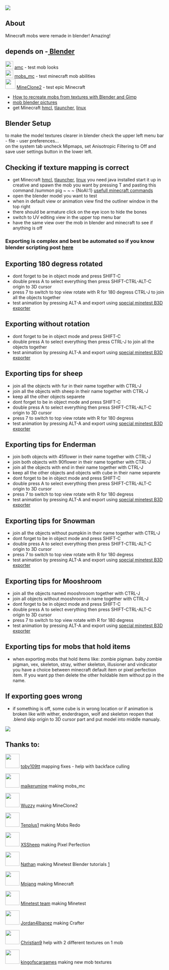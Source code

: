 <img src="https://i.imgur.com/iEv1PXO.png">

## About
Minecraft mobs were remade in blender! Amazing!
## depends on -[ Blender](https://www.blender.org/)

<img src="https://avatars1.githubusercontent.com/u/17874916?v=4&u=ab21dbc761d43b8a6569431ac00c1b1738aefbf3&s=400" width="25"> [amc](https://github.com/22i/amc) - test mob looks <br /> <img src="https://avatars0.githubusercontent.com/u/10661113?v=4&s=400" width="25"> [mobs_mc](https://github.com/maikerumine/mobs_mc) - test minecraft mob abilities
<br /> <img src="http://repo.or.cz/MineClone/MineClone2.git/blob_plain/e2442a6283e164fa0c259edcad9f0928000103db:/menu/icon.png" width="32"> [MineClone2](https://forum.minetest.net/viewtopic.php?t=16407) - test epic Minecraft
- [How to recreate mobs from textures with Blender and Gimp](http://imgur.com/a/Iqg88)
- [mob blender pictures](https://imgur.com/a/FJXeT)
- get Minecraft [hmcl](http://www.minecraftforum.net/forums/mapping-and-modding/minecraft-tools/1265720-hello-minecraft-launcher-2-6-0-4-forge-liteloader), [tlauncher](https://tlauncher.org/en/), [linux](https://rutracker.org/forum/viewtopic.php?t=4891689)

## Blender Setup
to make the model textures clearer in blender check the upper left menu bar - file - user preferences... <br /> on the system tab uncheck Mipmaps, set Anisotropic Filtering to Off and save user settings button in the lower left.

## Checking if texture mapping is correct
- get Minecraft [hmcl](http://www.minecraftforum.net/forums/mapping-and-modding/minecraft-tools/1265720-hello-minecraft-launcher-2-6-0-4-forge-liteloader), [tlauncher](https://tlauncher.org/en/), [linux](https://rutracker.org/forum/viewtopic.php?t=4891689) you need java installed start it up in creative and spawn the mob you want by pressing T and pasting this command /summon pig ~ ~ ~ {NoAI:1} [usefull minecraft commands](https://github.com/22i/minecraft-voxel-blender-models/blob/master/usefull%20minecraft%20commands)
- open the blender model you want to test
- when in default view or animation view find the outliner window in the top right
- there should be armature click on the eye icon to hide the bones
- switch to UV editing view in the upper top menu bar
- have the same view over the mob in blender and minecraft to see if anything is off

### Exporting is complex and best be automated so if you know blender scripting post [here](https://github.com/22i/minecraft-voxel-blender-models/issues/2)

## Exporting 180 degress rotated

- dont forget to be in object mode and press SHIFT-C
- double press A to select everything then press SHIFT-CTRL-ALT-C origin to 3D cursor
- press 7 to switch to top view rotate with R for 180 degress CTRL-J to join all the objects together
- test animation by pressing ALT-A and export using [special minetest B3D exporter](https://github.com/minetest/B3Dexport)

## Exporting without rotation

- dont forget to be in object mode and press SHIFT-C
- double press A to select everything then press CTRL-J to join all the objects together
- test animation by pressing ALT-A and export using [special minetest B3D exporter](https://github.com/minetest/B3Dexport)

## Exporting tips for sheep

- join all the objects with fur in their name together with CTRL-J
- join all the objects with sheep in their name together with CTRL-J
- keep all the other objects separete
- dont forget to be in object mode and press SHIFT-C
- double press A to select everything then press SHIFT-CTRL-ALT-C origin to 3D cursor
- press 7 to switch to top view rotate with R for 180 degress
- test animation by pressing ALT-A and export using [special minetest B3D exporter](https://github.com/minetest/B3Dexport)

## Exporting tips for Enderman

- join both objects with 45flower in their name together with CTRL-J
- join both objects with 90flower in their name together with CTRL-J
- join all the objects with end in their name together with CTRL-J
- keep all the other objects and objects with cube in their name separete
- dont forget to be in object mode and press SHIFT-C
- double press A to select everything then press SHIFT-CTRL-ALT-C origin to 3D cursor
- press 7 to switch to top view rotate with R for 180 degress
- test animation by pressing ALT-A and export using [special minetest B3D exporter](https://github.com/minetest/B3Dexport)

## Exporting tips for Snowman

- join all the objects without pumpkin in their name together with CTRL-J
- dont forget to be in object mode and press SHIFT-C
- double press A to select everything then press SHIFT-CTRL-ALT-C origin to 3D cursor
- press 7 to switch to top view rotate with R for 180 degress
- test animation by pressing ALT-A and export using [special minetest B3D exporter](https://github.com/minetest/B3Dexport)

## Exporting tips for Mooshroom

- join all the objects named mooshrooom together with CTRL-J
- join all objects without mooshroom in name together with CTRL-J
- dont forget to be in object mode and press SHIFT-C
- double press A to select everything then press SHIFT-CTRL-ALT-C origin to 3D cursor
- press 7 to switch to top view rotate with R for 180 degress
- test animation by pressing ALT-A and export using [special minetest B3D exporter](https://github.com/minetest/B3Dexport)

## Exporting tips for mobs that hold items

- when exporting mobs that hold items like: zombie pigman. baby zombie pigman, vex, skeleton, stray, wither skeleton, illusioner and vindicator you have a choice between minecraft default item or pixel perfection item. If you want pp then delete the other holdable item without pp in the name.

## If exporting goes wrong

- if something is off, some cube is in wrong location or if animation is broken like with wither, enderdragon, wolf and skeleton reopen that .blend skip origin to 3D cursor part and put model into middle manualy.

<img src="https://i.imgur.com/Gr0ZUqy.png">

## Thanks to:
<img src="https://avatars0.githubusercontent.com/u/16853304?v=4&s=400" width="45"> [toby109tt](https://github.com/tobyplowy) mapping fixes - help with backface culling

<img src="https://avatars0.githubusercontent.com/u/10661113?v=4&s=400" width="45"> [maikerumine](https://github.com/maikerumine) making mobs_mc

<img src="https://avatars1.githubusercontent.com/u/1675853?v=4&s=400" width="45"> [Wuzzy](https://github.com/Wuzzy2) making MineClone2

<img src="https://avatars0.githubusercontent.com/u/8145060?v=4&s=400" width="45"> [Tenplus1](https://github.com/tenplus1) making Mobs Redo

<img src="https://i.imgur.com/MQtbnhd.png" width="45"> [XSSheep](http://www.minecraftforum.net/forums/mapping-and-modding/resource-packs/1242533-pixel-perfection-now-with-polar-bears-1-11) making Pixel Perfection

<img src="https://yt3.ggpht.com/-bbfDEHNw0jk/AAAAAAAAAAI/AAAAAAAAAAA/DhO39YPMYhw/s288-c-k-no-mo-rj-c0xffffff/photo.jpg" width="45"> [Nathan](https://www.youtube.com/channel/UCdiuryhdSBUxQse2rarVqPg/videos) making Minetest Blender tutorials [1](https://www.youtube.com/watch?v=1h6mozr0p0Y&list=PL-uTdq9t8wyyJWzahSrnCqmMz9lgUnuVF)

<img src="https://i.imgur.com/kHWR9cW.png" width="45"> [Mojang](https://mojang.com/) making Minecraft

<img src="https://avatars3.githubusercontent.com/u/2624745?v=4&s=200" width="45"> [Minetest team](https://github.com/minetest) making Minetest

<img src="https://avatars1.githubusercontent.com/u/47129783?s=400" width="45"> [Jordan4Ibanez](https://www.youtube.com/user/313hummer/videos) making Crafter

<img src="https://forum.minetest.net/download/file.php?avatar=11478_1492572385.png" width="45"> [Christian9](https://forum.minetest.net/search.php?author_id=11478&sr=posts) help with 2 different textures on 1 mob

<img src="https://avatars1.githubusercontent.com/u/29333817?v=4&s=400" width="45"> [kingofscargames](https://github.com/kingoscargames) making new mob textures
